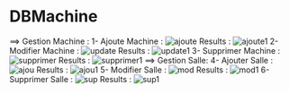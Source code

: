 # DBMachine
==> Gestion Machine :
1- Ajoute Machine :
![ajoute](https://github.com/riadi-1/DBMachine/assets/130598901/7d2f7add-49b5-4d19-95be-cdf580b47bf9)
Results :
![ajoute1](https://github.com/riadi-1/DBMachine/assets/130598901/2439ad69-8bf8-4584-a4dd-a0f666b76cb9)
2- Modifier Machine :
![update](https://github.com/riadi-1/DBMachine/assets/130598901/6a0aaa74-8894-47f7-983c-67d17e37d823)
Results :
![update1](https://github.com/riadi-1/DBMachine/assets/130598901/16f283bd-e73b-4bb1-b742-4ccbd5a3aaf8)
3- Supprimer Machine :
![supprimer](https://github.com/riadi-1/DBMachine/assets/130598901/78e484fa-c559-4244-91f5-8201452d0555)
Results :
![supprimer1](https://github.com/riadi-1/DBMachine/assets/130598901/460f13f7-a987-469c-a9a6-7f8ce46dc01a)
==> Gestion Salle:
4- Ajouter Salle :
![ajou](https://github.com/riadi-1/DBMachine/assets/130598901/01accc38-eadc-4e0e-927d-c37d2dd5adaa)
Results :
![ajou1](https://github.com/riadi-1/DBMachine/assets/130598901/b8959908-11b2-4054-9ef5-23f93be3b5ac)
5- Modifier Salle :
![mod](https://github.com/riadi-1/DBMachine/assets/130598901/335f3924-b0a9-4109-a794-5e4e1c3e2f25)
Results :
![mod1](https://github.com/riadi-1/DBMachine/assets/130598901/d2ebf75c-2ef9-4e1f-9140-c6d090d56258)
6- Supprimer Salle :
![sup](https://github.com/riadi-1/DBMachine/assets/130598901/72690247-1d17-4e2e-a7f8-65149d9b71f6)
Results :
![sup1](https://github.com/riadi-1/DBMachine/assets/130598901/ccc3692f-8eb6-4a63-85da-eadfb1a04290)
